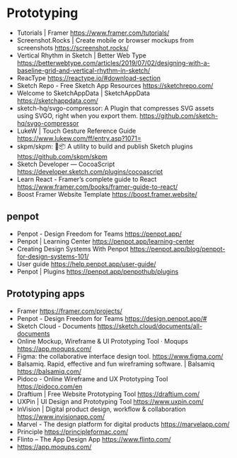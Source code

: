 # Prototyping

* Tutorials | Framer <https://www.framer.com/tutorials/>
* Screenshot.Rocks | Create mobile or browser mockups from screenshots <https://screenshot.rocks/>
* Vertical Rhythm in Sketch | Better Web Type <https://betterwebtype.com/articles/2019/07/02/designing-with-a-baseline-grid-and-vertical-rhythm-in-sketch/>
* ReacType <https://reactype.io/#download-section>
* Sketch Repo - Free Sketch App Resources <https://sketchrepo.com/>
* Welcome to SketchAppData | SketchAppData <https://sketchappdata.com/>
* sketch-hq/svgo-compressor: A Plugin that compresses SVG assets using SVGO, right when you export them. <https://github.com/sketch-hq/svgo-compressor>
* LukeW | Touch Gesture Reference Guide <https://www.lukew.com/ff/entry.asp?1071=>
* skpm/skpm: 💎📦 A utility to build and publish Sketch plugins <https://github.com/skpm/skpm>
* Sketch Developer — CocoaScript <https://developer.sketch.com/plugins/cocoascript>
* Learn React - Framer’s complete guide to React <https://www.framer.com/books/framer-guide-to-react/>
* Boost Framer Website Template <https://boost.framer.website/>

## penpot
* Penpot - Design Freedom for Teams <https://penpot.app/>
* Penpot | Learning Center <https://penpot.app/learning-center>
* Creating Design Systems With Penpot <https://penpot.app/blog/penpot-for-design-systems-101/>
* User guide <https://help.penpot.app/user-guide/>
* Penpot | Plugins <https://penpot.app/penpothub/plugins>
  
## Prototyping apps

* Framer <https://framer.com/projects/>
* Penpot - Design Freedom for Teams <https://design.penpot.app/#>
* Sketch Cloud - Documents <https://sketch.cloud/documents/all-documents>
* Online Mockup, Wireframe & UI Prototyping Tool · Moqups <https://app.moqups.com/>
* Figma: the collaborative interface design tool. <https://www.figma.com/>
* Balsamiq. Rapid, effective and fun wireframing software. | Balsamiq <https://balsamiq.com/>
* Pidoco - Online Wireframe and UX Prototyping Tool <https://pidoco.com/en>
* Draftium | Free Website Prototyping Tool <https://draftium.com/>
* UXPin | UI Design and Prototyping Tool <https://www.uxpin.com/>
* InVision | Digital product design, workflow & collaboration <https://www.invisionapp.com/>
* Marvel - The design platform for digital products <https://marvelapp.com/>
* Principle <https://principleformac.com/>
* Flinto – The App Design App <https://www.flinto.com/>
* https://app.moqups.com/
